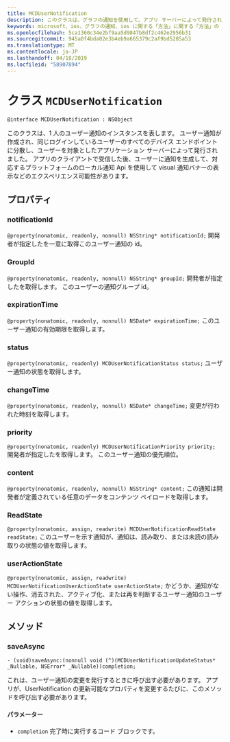 ```yaml
---
title: MCDUserNotification
description: このクラスは、グラフの通知を使用して、アプリ サーバーによって発行されたアプリのクライアントによって受信ユーザー通知を表します。
keywords: microsoft、ios、グラフの通知、ios に関する「方法」に関する「方法」の iphone
ms.openlocfilehash: 5ca1360c34e2bf9aa5d9847b8df2c462e2956b31
ms.sourcegitcommit: 945a0f4bda02e3b4eb9a665379c2af9bd5285a53
ms.translationtype: MT
ms.contentlocale: ja-JP
ms.lasthandoff: 04/18/2019
ms.locfileid: "58907894"
---
```

# <a name="class-mcdusernotification"></a>クラス `MCDUserNotification`

```
@interface MCDUserNotification : NSObject
```


このクラスは、1 人のユーザー通知のインスタンスを表します。 ユーザー通知が作成され、同じログインしているユーザーのすべてのデバイス エンドポイントに分散し、ユーザーを対象としたアプリケーション サーバーによって発行されました。
アプリのクライアントで受信した後、ユーザーに通知を生成して、対応するプラットフォームのローカル通知 Api を使用して visual 通知バナーの表示などのエクスペリエンス可能性があります。

## <a name="properties"></a>プロパティ

### <a name="notificationid"></a>notificationId
`@property(nonatomic, readonly, nonnull) NSString* notificationId;` 開発者が指定したを一意に取得このユーザー通知の id。

### <a name="groupid"></a>GroupId
`@property(nonatomic, readonly, nonnull) NSString* groupId;` 開発者が指定したを取得します。 このユーザーの通知グループ id。

### <a name="expirationtime"></a>expirationTime
`@property(nonatomic, readonly, nonnull) NSDate* expirationTime;` このユーザー通知の有効期限を取得します。

### <a name="status"></a>status
`@property(nonatomic, readonly) MCDUserNotificationStatus status;` ユーザー通知の状態を取得します。

### <a name="changetime"></a>changeTime
`@property(nonatomic, readonly, nonnull) NSDate* changeTime;` 変更が行われた時刻を取得します。

### <a name="priority"></a>priority
`@property(nonatomic, readonly) MCDUserNotificationPriority priority;` 開発者が指定したを取得します。 このユーザー通知の優先順位。

### <a name="content"></a>content
`@property(nonatomic, readonly, nonnull) NSString* content;` この通知は開発者が定義されている任意のデータをコンテンツ ペイロードを取得します。

###  <a name="readstate"></a>ReadState
`@property(nonatomic, assign, readwrite) MCDUserNotificationReadState readState;` このユーザーを示す通知が、通知は、読み取り、または未読の読み取りの状態の値を取得します。

### <a name="useractionstate"></a>userActionState
`@property(nonatomic, assign, readwrite) MCDUserNotificationUserActionState userActionState;` かどうか、通知がない操作、消去された、アクティブ化、または再を判断するユーザー通知のユーザー アクションの状態の値を取得します。 

## <a name="methods"></a>メソッド

### <a name="saveasync"></a>saveAsync
`- (void)saveAsync:(nonnull void (^)(MCDUserNotificationUpdateStatus* _Nullable, NSError* _Nullable))completion;`

これは、ユーザー通知の変更を発行するときに呼び出す必要があります。 アプリが、UserNotification の更新可能なプロパティを変更するたびに、このメソッドを呼び出す必要があります。

#### <a name="parameters"></a>パラメーター
* `completion` 完了時に実行するコード ブロックです。
